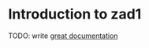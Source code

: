 # Introduction to zad1

TODO: write [great documentation](http://jacobian.org/writing/what-to-write/)
